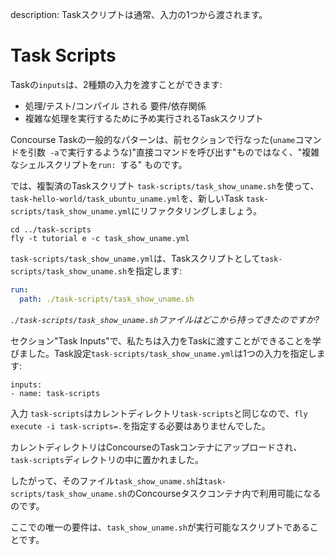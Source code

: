 description: Taskスクリプトは通常、入力の1つから渡されます。

# Task Scripts

Taskの`inputs`は、2種類の入力を渡すことができます:

* 処理/テスト/コンパイル される 要件/依存関係
* 複雑な処理を実行するために予め実行されるTaskスクリプト

Concourse Taskの一般的なパターンは、前セクションで行なった(`uname`コマンドを引数` -a`で実行するような)"直接コマンドを呼び出す"ものではなく、"複雑なシェルスクリプトを`run: `する" ものです。

では、複製済のTaskスクリプト `task-scripts/task_show_uname.sh`を使って、` task-hello-world/task_ubuntu_uname.yml`を、新しいTask `task-scripts/task_show_uname.yml`にリファクタリングしましょう。

```
cd ../task-scripts
fly -t tutorial e -c task_show_uname.yml
```

`task-scripts/task_show_uname.yml`は、Taskスクリプトとして`task-scripts/task_show_uname.sh`を指定します:

```yaml
run:
  path: ./task-scripts/task_show_uname.sh
```

_`./task-scripts/task_show_uname.sh`ファイルはどこから持ってきたのですか?_

セクション"Task Inputs"で、私たちは入力をTaskに渡すことができることを学びました。Task設定`task-scripts/task_show_uname.yml`は1つの入力を指定します:

```
inputs:
- name: task-scripts
```

入力 `task-scripts`はカレントディレクトリ`task-scripts`と同じなので、`fly execute -i task-scripts=.`を指定する必要はありませんでした。

カレントディレクトリはConcourseのTaskコンテナにアップロードされ、 `task-scripts`ディレクトリの中に置かれました。

したがって、そのファイル`task_show_uname.sh`は`task-scripts/task_show_uname.sh`のConcourseタスクコンテナ内で利用可能になるのです。

ここでの唯一の要件は、`task_show_uname.sh`が実行可能なスクリプトであることです。
